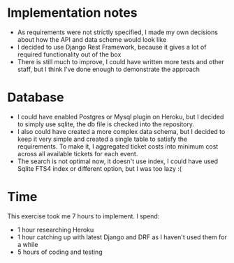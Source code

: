 
# Implementation notes

* As requirements were not strictly specified, I made my own decisions about how the API and data scheme would look like
* I decided to use Django Rest Framework, because it gives a lot of required functionality out of the box
* There is still much to improve, I could have written more tests and other staff, but I think I've done enough to demonstrate the approach


# Database

* I could have enabled Postgres or Mysql plugin on Heroku, but I decided to simply use sqlite, the db file is checked into
the repository.
* I also could have created a more complex data schema, but I decided to keep it very simple and created a single table
to satisfy the requirements. To make it, I aggregated ticket costs into minimum cost across all available tickets
for each event.
* The search is not optimal now, it doesn't use index, I could have used Sqlite FTS4 index or different option, but I was too lazy :(

# Time

This exercise took me 7 hours to implement. I spend:
* 1 hour researching Heroku
* 1 hour catching up with latest Django and DRF as I haven't used them for a while
* 5 hours of coding and testing